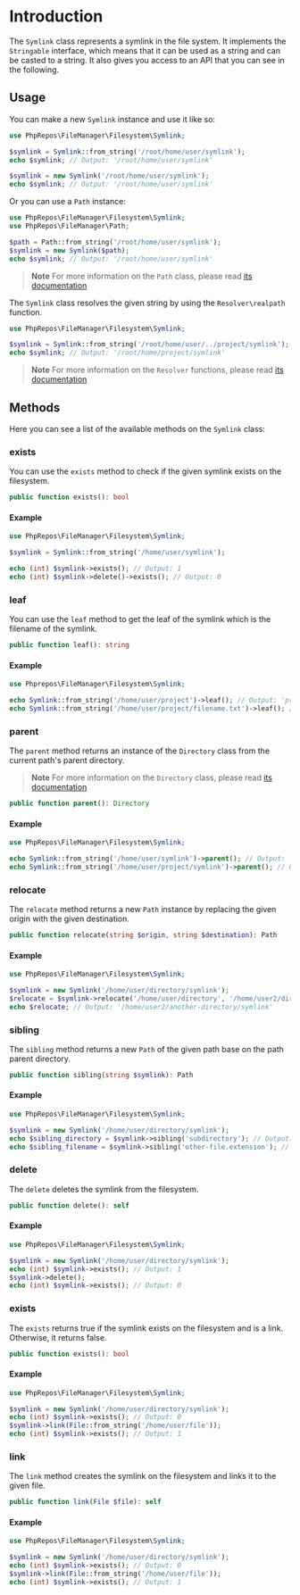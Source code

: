 # Introduction

The `Symlink` class represents a symlink in the file system.
It implements the `Stringable` interface, which means that it can be used as a string and can be casted to a string.
It also gives you access to an API that you can see in the following.

## Usage

You can make a new `Symlink` instance and use it like so:

```php
use PhpRepos\FileManager\Filesystem\Symlink;

$symlink = Symlink::from_string('/root/home/user/symlink');
echo $symlink; // Output: '/root/home/user/symlink'

$symlink = new Symlink('/root/home/user/symlink');
echo $symlink; // Output: '/root/home/user/symlink'
```

Or you can use a `Path` instance:

```php
use PhpRepos\FileManager\Filesystem\Symlink;
use PhpRepos\FileManager\Path;

$path = Path::from_string('/root/home/user/symlink');
$symlink = new Symlink($path);
echo $symlink; // Output: '/root/home/user/symlink'
```

> **Note**
> For more information on the `Path` class, please read [its documentation](https://phpkg.com/packages/file-manager/documentations/path-class)

The `Symlink` class resolves the given string by using the `Resolver\realpath` function.

```php
use PhpRepos\FileManager\Filesystem\Symlink;

$symlink = Symlink::from_string('/root/home/user/../project/symlink');
echo $symlink; // Output: '/root/home/project/symlink'
```

> **Note**
> For more information on the `Resolver` functions, please read [its documentation](https://phpkg.com/packages/file-manager/documentations/resolver-functions)

## Methods

Here you can see a list of the available methods on the `Symlink` class:

### exists

You can use the `exists` method to check if the given symlink exists on the filesystem.

```php
public function exists(): bool
```

#### Example

```php
use PhpRepos\FileManager\Filesystem\Symlink;

$symlink = Symlink::from_string('/home/user/symlink');

echo (int) $symlink->exists(); // Output: 1
echo (int) $symlink->delete()->exists(); // Output: 0
```

### leaf

You can use the `leaf` method to get the leaf of the symlink which is the filename of the symlink.

```php
public function leaf(): string
```

#### Example

```php
use Phprepos\FileManager\Filesystem\Symlink;

echo Symlink::from_string('/home/user/project')->leaf(); // Output: 'project'
echo Symlink::from_string('/home/user/project/filename.txt')->leaf(); // Output: 'filename.txt' 
```

### parent

The `parent` method returns an instance of the `Directory` class from the current path's parent directory.

> **Note**
> For more information on the `Directory` class, please read [its documentation](https://phpkg.com/packages/file-manager/documentations/directory-class)

```php
public function parent(): Directory
```

#### Example

```php
use PhpRepos\FileManager\Filesystem\Symlink;

echo Symlink::from_string('/home/user/symlink')->parent(); // Output: '/home/user'
echo Symlink::from_string('/home/user/project/symlink')->parent(); // Output: '/home/user/project' 
```

### relocate

The `relocate` method returns a new `Path` instance by replacing the given origin with the given destination.

```php
public function relocate(string $origin, string $destination): Path
```

#### Example

```php
use PhpRepos\FileManager\Filesystem\Symlink;

$symlink = new Symlink('/home/user/directory/symlink');
$relocate = $symlink->relocate('/home/user/directory', '/home/user2/directory/../another-directory');
echo $relocate; // Output: '/home/user2/another-directory/symlink' 
```

### sibling

The `sibling` method returns a new `Path` of the given path base on the path parent directory.

```php
public function sibling(string $symlink): Path
```

#### Example

```php
use PhpRepos\FileManager\Filesystem\Symlink;

$symlink = new Symlink('/home/user/directory/symlink');
echo $sibling_directory = $symlink->sibling('subdirectory'); // Output: /home/user/directory/subdirectory
echo $sibling_filename = $symlink->sibling('other-file.extension'); // Output: /home/user/directory/other-file.extension
```

### delete

The `delete` deletes the symlink from the filesystem.

```php
public function delete(): self
```

#### Example

```php
use PhpRepos\FileManager\Filesystem\Symlink;

$symlink = new Symlink('/home/user/directory/symlink');
echo (int) $symlink->exists(); // Output: 1
$symlink->delete();
echo (int) $symlink->exists(); // Output: 0
```

### exists

The `exists` returns true if the symlink exists on the filesystem and is a link.
Otherwise, it returns false.

```php
public function exists(): bool
```

#### Example

```php
use PhpRepos\FileManager\Filesystem\Symlink;

$symlink = new Symlink('/home/user/directory/symlink');
echo (int) $symlink->exists(); // Output: 0
$symlink->link(File::from_string('/home/user/file'));
echo (int) $symlink->exists(); // Output: 1
```

### link

The `link` method creates the symlink on the filesystem and links it to the given file.

```php
public function link(File $file): self
```

#### Example

```php
use PhpRepos\FileManager\Filesystem\Symlink;

$symlink = new Symlink('/home/user/directory/symlink');
echo (int) $symlink->exists(); // Output: 0
$symlink->link(File::from_string('/home/user/file'));
echo (int) $symlink->exists(); // Output: 1
```
